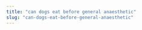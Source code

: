 ```yaml
---
title: "can dogs eat before general anaesthetic"
slug: "can-dogs-eat-before-general-anaesthetic"
---
```


